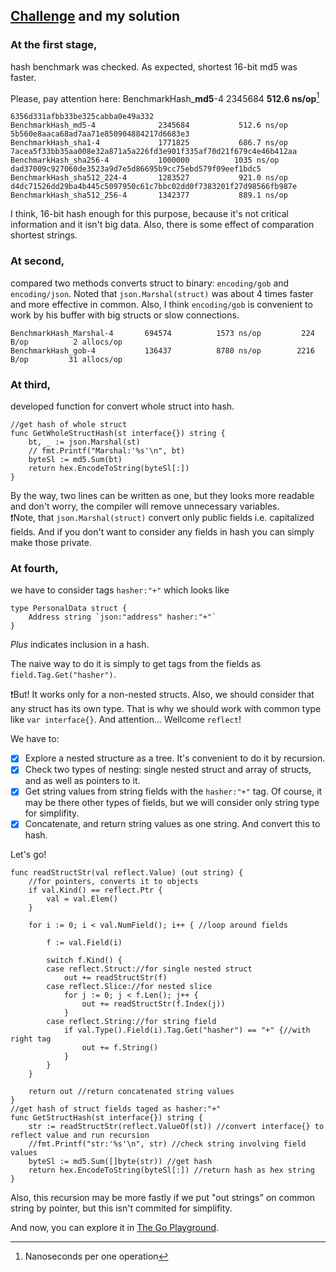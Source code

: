 ## [Challenge](https://gist.github.com/slntopp/000435b4443a9da511876d6fbe51b757) and my solution

### At the first stage, 
hash benchmark was checked. As expected, shortest 16-bit md5 was faster.

Please, pay attention here: BenchmarkHash_**md5**-4           	 2345684	       **512.6 ns/op**[^1]
[^1]: Nanoseconds per one operation
```
6356d331afbb33be325cabba0e49a332
BenchmarkHash_md5-4           	 2345684	       512.6 ns/op
5b560e8aaca68ad7aa71e850904884217d6683e3
BenchmarkHash_sha1-4          	 1771825	       686.7 ns/op
7acea5f33bb35aa008e32a871a5a226fd3e901f335af70d21f679c4e46b412aa
BenchmarkHash_sha256-4        	 1000000	      1035 ns/op
dad37009c927060de3523a9d7e5d86695b9cc75ebd579f09eef1bdc5
BenchmarkHash_sha512_224-4    	 1283527	       921.0 ns/op
d4dc71526dd29ba4b445c5097950c61c7bbc02dd0f7383201f27d98566fb987e
BenchmarkHash_sha512_256-4    	 1342377	       889.1 ns/op
```
I think, 16-bit hash enough for this purpose, because it's not critical information and it isn't big data. Also, there is some effect of comparation shortest strings.

### At second, 
compared two methods converts struct to binary: `encoding/gob` and `encoding/json`. Noted that `json.Marshal(struct)` was about 4 times faster and more effective in common. Also, I think `encoding/gob` is convenient to work by his buffer with big structs or slow connections.
```
BenchmarkHash_Marshal-4   	  694574	      1573 ns/op	     224 B/op	       2 allocs/op
BenchmarkHash_gob-4       	  136437	      8780 ns/op	    2216 B/op	      31 allocs/op
```
### At third,
developed function for convert whole struct into hash. 
```golang
//get hash of whole struct
func GetWholeStructHash(st interface{}) string {
	bt, _ := json.Marshal(st)
	// fmt.Printf("Marshal:'%s'\n", bt)
	byteSl := md5.Sum(bt)
	return hex.EncodeToString(byteSl[:])
}
``` 
By the way, two lines can be written as one, but they looks more readable and don't worry, the compiler will remove unnecessary variables. \
:exclamation:Note, that `json.Marshal(struct)` convert only public fields i.e. capitalized fields. And if you don't want to consider any fields in hash you can simply make those private. 

### At fourth,
we have to consider tags `hasher:"+"` which looks like
```golang
type PersonalData struct {
	Address string `json:"address" hasher:"+"`
}
```
*Plus* indicates inclusion in a hash.

The naive way to do it is simply to get tags from the fields as `field.Tag.Get("hasher")`. 

:exclamation:But! It works only for a non-nested structs. Also, we should consider that any struct has its own type. That is why we should work with common type like `var interface{}`. And attention... Wellcome `reflect`!

We have to:
- [x] Explore a nested structure as a tree. It's convenient to do it by recursion.
- [x] Check two types of nesting: single nested struct and array of structs, and as well as pointers to it.
- [x] Get string values from string fields with the `hasher:"+"` tag. Of course, it may be there other types of fields, but we will consider only string type for simplifity.
- [x] Concatenate, and return string values as one string. And convert this to hash.

Let's go!

```golang
func readStructStr(val reflect.Value) (out string) {
	//for pointers, converts it to objects
	if val.Kind() == reflect.Ptr {
		val = val.Elem()
	}

	for i := 0; i < val.NumField(); i++ { //loop around fields

		f := val.Field(i)

		switch f.Kind() {
		case reflect.Struct://for single nested struct
			out += readStructStr(f)
		case reflect.Slice://for nested slice
			for j := 0; j < f.Len(); j++ {
				out += readStructStr(f.Index(j))
			}
		case reflect.String://for string field
			if val.Type().Field(i).Tag.Get("hasher") == "+" {//with right tag
				out += f.String()
			}
		}
	}

	return out //return concatenated string values
}
//get hash of struct fields taged as hasher:"+"
func GetStructHash(st interface{}) string {
	str := readStructStr(reflect.ValueOf(st)) //convert interface{} to reflect value and run recursion
	//fmt.Printf("str:'%s'\n", str) //check string involving field values 
	byteSl := md5.Sum([]byte(str)) //get hash
	return hex.EncodeToString(byteSl[:]) //return hash as hex string
}
```
Also, this recursion may be more fastly if we put "out strings" on common string by pointer, but this isn't commited for simplifity.

And now, you can explore it in [The Go Playground](https://play.golang.org/p/lsVEetRNg4T).


